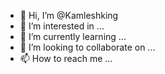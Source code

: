 - 👋 Hi, I’m @Kamleshking
- 👀 I’m interested in ...
- 🌱 I’m currently learning ...
- 💞️ I’m looking to collaborate on ...
- 📫 How to reach me ...

<!---
Kamleshking/Kamleshking is a ✨ special ✨ repository because its `README.md` (this file) appears on your GitHub profile.
You can click the Preview link to take a look at your changes.
--->
